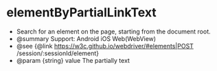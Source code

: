 # elementByPartialLinkText

* Search for an element on the page, starting from the document root.
* @summary Support: Android iOS Web(WebView)
* @see {@link https://w3c.github.io/webdriver/#elements|POST /session/:sessionId/element}
* @param {string} value The partially text
